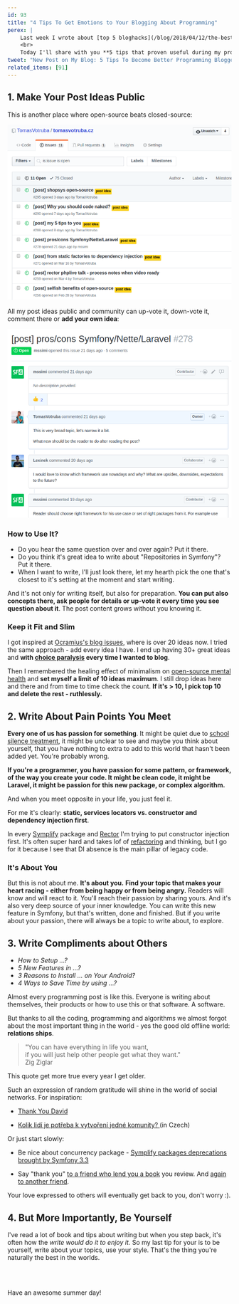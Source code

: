 ```yaml
---
id: 93
title: "4 Tips To Get Emotions to Your Blogging About Programming"
perex: |
    Last week I wrote about [top 5 bloghacks](/blog/2018/04/12/the-best-5-of-256-bloghacks-book/) I found in this book.
    <br>
    Today I'll share with you **5 tips that proven useful during my programming/self-education career**.
tweet: "New Post on My Blog: 5 Tips To Become Better Programming Blogger"
related_items: [91]
---
```


## 1. Make Your Post Ideas Public

This is another place where open-source beats closed-source:

<img src="/assets/images/posts/2018/blogtips/github-issues.png" alt="Github issues with posts idea as issues" class="img-thumbnail">

<br>

All my post ideas public and community can up-vote it, down-vote it, comment there or **add your own idea**:

<img src="/assets/images/posts/2018/blogtips/post-idea.png" alt="Github issues outsourced" class="img-thumbnail">

### How to Use It?

- Do you hear the same question over and over again? Put it there.
- Do you think it's great idea to write about "Repositories in Symfony"? Put it there.
- When I want to write, I'll just look there, let my hearth pick the one that's closest to it's setting at the moment and start writing.

And it's not only for writing itself, but also for preparation. **You can put also concepts there, ask people for details or up-vote it every time you see question about it**. The post content grows without you knowing it. 

### Keep it Fit and Slim

I got inspired at [Ocramius's blog issues](https://github.com/Ocramius/ocramius.github.com/issues), where is over 20 ideas now. I tried the same approach - add every idea I have. I end up having 30+ great ideas and **with [choice paralysis](https://www.hanselman.com/blog/AnalysisParalysisOverthinkingAndKnowingTooMuchToJustCODE.aspx) every time I wanted to blog**. 

Then I remembered the healing effect of minimalism on [open-source mental health](https://mikemcquaid.com/2018/03/19/open-source-maintainers-owe-you-nothing/) and **set myself a limit of 10 ideas maximum**. I still drop ideas here and there and from time to time check the count. **If it's > 10, I pick top 10 and delete the rest - ruthlessly.** 

## 2. Write About Pain Points You Meet

**Every one of us has passion for something**. It might be quiet due to [school silence treatment](/blog/2018/03/22/how-teaching-suicides-itself-by-killing-the-passion/), it might be unclear to see and maybe you think about yourself, that you have nothing to extra to add to this world that hasn't been added yet. You're probably wrong.

**If you're a programmer, you have passion for some pattern, or framework, of the way you create your code. It might be clean code, it might be Laravel, it might be passion for this new package, or complex algorithm.**       

And when you meet opposite in your life, you just feel it.
 
For me it's clearly: **static, services locators vs. constructor and dependency injection first**.

In every [Symplify](https://github.com/symplify/symplify) package and [Rector](https://github.com/rectorphp/rector) I'm trying to put constructor injection first. It's often super hard and takes lof of [refactoring](https://github.com/Symplify/Symplify/pull/693) and thinking, but I go for it because I see that DI absence is the main pillar of legacy code.

### It's About You

But this is not about me. **It's about you.** **Find your topic that makes your heart racing - either from being happy or from being angry.** Readers will know and will react to it. You'll reach their passion by sharing yours. And it's also very deep source of your inner knowledge. You can write this new feature in Symfony, but that's written, done and finished. But if you write about your passion, there will always be a topic to write about, to explore. 

## 3. Write Compliments about Others

- *How to Setup ...?*
- *5 New Features in ...?*
- *3 Reasons to Install ... on Your Android?*
- *4 Ways to Save Time by using ...?*

Almost every programming post is like this. Everyone is writing about themselves, their products or how to use this or that software. A software.

But thanks to all the coding, programming and algorithms we almost forgot about the most important thing in the world - yes the good old offline world: **relations ships**.

<blockquote class="blockquote text-center mt-5 mb-5">
    "You can have everything in life you want,<br> 
    if you will just help other people get what they want."
    <footer class="blockquote-footer">Zig Ziglar</footer>
</blockquote>

This quote get more true every year I get older.

Such an expression of random gratitude will shine in the world of social networks. For inspiration: 

- [Thank You David](/blog/2017/06/01/thank-you-david/)

- [Kolik lidí je potřeba k vytvoření jedné komunity?
](/blog/2016/03/03/kolik-lidi-je-potreba-k-vytvoreni-jedne-komunity/) (in Czech)

Or just start slowly:

- Be nice about concurrency package - [Symplify packages deprecations brought by Symfony 3.3](/blog/2017/05/29/symplify-packages-deprecations-brought-by-symfony-33/)

- Say "thank you" [to a friend who lend you a book](/blog/2018/04/12/the-best-5-of-256-bloghacks-book/#4-put-a-search-on-website) you review. And [again to another friend](/blog/2017/09/25/3-non-it-books-that-help-you-to-become-better-programmer/#steal-like-and-artist-by-austing-kleon). 

Your love expressed to others will eventually get back to you, don't worry :).

## 4. But More Importantly, Be Yourself 

I've read a lot of book and tips about writing but when you step back, it's often how the *write would do it to enjoy it*. So my last tip for your is to be yourself, write about your topics, use your style. That's the thing you're naturally the best in the worlds.

<br><br>

Have an awesome summer day!
 

